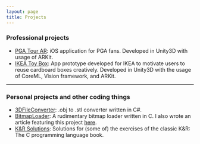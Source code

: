 ```yaml
---
layout: page
title: Projects
---
```


### Professional projects

- [PGA Tour AR](https://apps.apple.com/us/app/pga-tour-ar/id1349934082): iOS application for PGA fans. Developed in Unity3D with usage of ARKit. 
- [IKEA Toy Box](https://www.thedrum.com/news/2018/06/20/ikea-finds-practical-use-its-cardboard-box-waste-helping-kids-create-toys): App prototype developed for IKEA to motivate users to reuse cardboard boxes creatively. Developed in Unity3D with the usage of CoreML, Vision framework, and ARKit.
  
---

### Personal projects and other coding things

- [3DFileConverter](https://github.com/LosoncziTamas/3DFileConverter): .obj to .stl converter written in C#.
- [BitmapLoader](https://github.com/LosoncziTamas/c-playground/tree/master/misc/bitmap): A rudimentary bitmap loader written in C. I also wrote an article featuring this project [here](../c/2019/10/07/bitmap-loading/).
- [K&R Solutions](https://github.com/LosoncziTamas/c-playground/tree/master/KR): Solutions for (some of) the exercises of the classic K&R: The C programming language book.